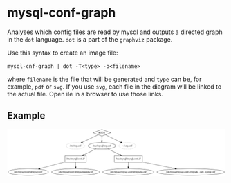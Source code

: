 # mysql-conf-graph

Analyses which config files are read by mysql and outputs a directed graph in the `dot` language.
`dot` is a part of the `graphviz` package.

Use this syntax to create an image file:

    mysql-cnf-graph | dot -T<type> -o<filename>

where `filename` is the file that will be generated and `type` can be, for example, `pdf` or `svg`.
If you use `svg`, each file in the diagram will be linked to the actual file. Open ile in a browser to use those links.

## Example
<img src="./example.svg">